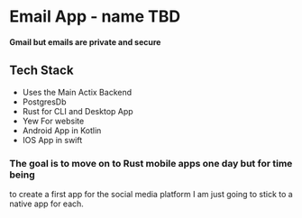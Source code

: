 # Email App - name TBD

#### Gmail but emails are private and secure

## Tech Stack
* Uses the Main Actix Backend
* PostgresDb
* Rust for CLI and Desktop App
* Yew For website
* Android App in Kotlin
* IOS App in swift

### The goal is to move on to Rust mobile apps one day but for time being
to create a first app for the social media platform I am just going to
stick to a native app for each. 
